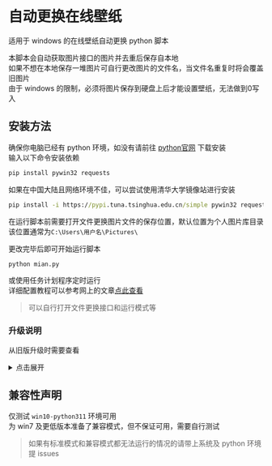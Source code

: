 # 自动更换在线壁纸

适用于 windows 的在线壁纸自动更换 python 脚本

本脚本会自动获取图片接口的图片并去重后保存自本地  
如果不想在本地保存一堆图片可自行更改图片的文件名，当文件名重复时将会覆盖旧图片  
由于 windows 的限制，必须将图片保存到硬盘上后才能设置壁纸，无法做到0写入

## 安装方法

确保你电脑已经有 python 环境，如没有请前往 [python官网](https://www.python.org/downloads/) 下载安装  
输入以下命令安装依赖

``` cmd
pip install pywin32 requests
```

如果在中国大陆且网络环境不佳，可以尝试使用清华大学镜像站进行安装

``` cmd
pip install -i https://pypi.tuna.tsinghua.edu.cn/simple pywin32 requests
```

在运行脚本前需要打开文件更换图片文件的保存位置，默认位置为个人图片库目录  
该位置通常为`C:\Users\用户名\Pictures\`

更改完毕后即可开始运行脚本

``` cmd
python mian.py
```

或使用任务计划程序定时运行  
详细配置教程可以参考网上的文章[点此查看](https://www.cnblogs.com/funnyzpc/p/11746439.html)

> 可以自行打开文件更换接口和运行模式等  

### 升级说明

从旧版升级时需要查看

<details>
  <summary>点击展开</summary>

由于新版本判断重复的逻辑变更  
如果你之前有在使用[此版本](https://github.com/xiaotian2333/Auto-wallpaper-change/commit/79249a5ac6c2c33874844e158afc25597d723f9a)及更久之前的版本，那么升级时务必先查看下方的升级步骤  
否则将可能产生一张重复的图片

1. 下载`md5.py` [点此下载](https://github.com/xiaotian2333/Auto-wallpaper-change/blob/main/md5.py)  
2. 下载完毕后将`md5.py`放置在图片目录内
3. 运行`md5.py`，当输出`数据已成功写入JSON文件`时说明运行完毕  
4. 现在可以删除`md5.py`了

</details>

## 兼容性声明

仅测试 `win10-python311` 环境可用  
为 win7 及更低版本准备了兼容模式，但不保证可用，需要自行测试

>如果有标准模式和兼容模式都无法运行的情况的请带上系统及 python 环境提 issues
